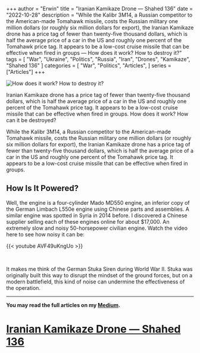 +++
author = "Erwin"
title = "Iranian Kamikaze Drone — Shahed 136"
date = "2022-10-28"
description = "While the Kalibr 3M14, a Russian competitor to the American-made Tomahawk missile, costs the Russian military one million dollars (or roughly six million dollars for export), the Iranian Kamikaze drone has a price tag of fewer than twenty-five thousand dollars, which is half the average price of a car in the US and roughly one percent of the Tomahawk price tag. It appears to be a low-cost cruise missile that can be effective when fired in groups — How does it work? How to destroy it?"
tags = [
    "War",
    "Ukraine",
    "Politics",
    "Russia",
    "Iran", "Drones", "Kamikaze", "Shahed 136"
]
categories = [
    "War",
    "Politics",
    "Articles",
]
series = ["Articles"]
+++

![How does it work? How to destroy it?](/post/shahed-136/intro.png "How does it work? How to destroy it?")

<div class="news-lead">
Iranian Kamikaze drone has a price tag of fewer than twenty-five thousand dollars, which is half the average price of a car in the US and roughly one percent of the Tomahawk price tag. It appears to be a low-cost cruise missile that can be effective when fired in groups. How does it work? How can it be destroyed?
</div>
<!--more-->

While the Kalibr 3M14, a Russian competitor to the American-made Tomahawk missile, costs the Russian military one million dollars (or roughly six million dollars for export), the Iranian Kamikaze drone has a price tag of fewer than twenty-five thousand dollars, which is half the average price of a car in the US and roughly one percent of the Tomahawk price tag. It appears to be a low-cost cruise missile that can be effective when fired in groups.


## How Is It Powered?

Well, the engine is a four-cylinder Mado MD550 engine, an inferior copy of the German Limbach L550e engine using Chinese parts and assemblies. A similar engine was spotted in Syria in 2014 before. I discovered a Chinese supplier selling each of these engines online for about $17,000. An extremely slow and noisy 50-horsepower civilian engine. Watch the video here to see how noisy it can be:

{{< youtube AVF49uKngUo >}}

<br/>

It makes me think of the German Stuka Siren during World War II. Stuka was originally built this way to disrupt the mindset of the ground forces, but on a modern battlefield, this kind of noise can undermine the effectiveness of the operation.

<hr/>


**You may read the full articles on my [Medium](https://medium.com/@AYoonesi/).**
# [Iranian Kamikaze Drone — Shahed 136](https://medium.com/@AYoonesi/iranian-kamikaze-drone-shahed-136-808d9d89609)
